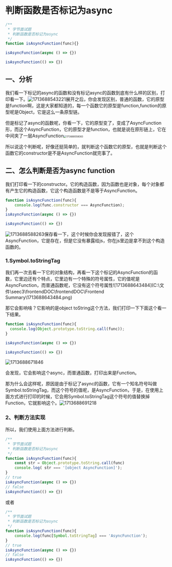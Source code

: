 # 判断函数是否标记为async

```js
/**
 * 字节面试题
 * 判断函数是否标记为async
 */
function isAsyncFunction(func){}

isAsyncFunction(async () => {})

isAsyncFunction(() => {})
```

## 一、分析

我们看一下标记的async的函数和没有标记async的函数到底有什么样的区别，打印看一下。![1713688543221](C:\Users\Administrator\AppData\Roaming\Typora\typora-user-images\1713688543221.png)展开之后，你会发现区别，普通的函数，它的原型是function啊，这是大家都知道的，每一个函数它的原型是function,function的原型呢是Object，它是这么一条原型链。

但是标记了async的函数呢，你看一下，它的原型变了，变成了AsyncFunction形，而这个AsyncFunction，它的原型才是function，也就是说在原形链上，它在中间夹了一层AsyncFunction<img src="C:\Users\Administrator\AppData\Roaming\Typora\typora-user-images\1713688558083.png" alt="1713688558083" style="zoom:50%;" />

所以说这个判断呢，好像还挺简单的，就判断这个函数它的原型，也就是判断这个函数它的constructor是不是AsyncFunction就完事了。

## 二、怎么判断是否为async function

我们打印看一下的constructor。它的构造函数，因为函数也是对象，每个对象都有产生它的构造函数，它这个构造函数是不是等于AsyncFunction。

```js
function isAsyncFunction(func){
    console.log(func.constructor === AsyncFunction);
}
isAsyncFunction(async () => {})

isAsyncFunction(() => {})
```

![1713688588263](C:\Users\Administrator\AppData\Roaming\Typora\typora-user-images\1713688588263.png)保存看一下，这个时候你会发现报错了，这个AsyncFunction，它是存在，但是它没有暴露给js，你在js里边是拿不到这个构造函数的。

### 1.Symbol.toStringTag

我们再一次去看一下它的对象结构，再看一下这个标记的AsyncFunction的函数，它里边还有个特点，它里边有一个特殊的符号属性，它的值呢是AsyncFunction，而普通函数呢，它没有这个符号属性![1713688643484](C:\文件\seec3\frontendDOC\frontendDOC\Frontend Summary\1713688643484.png)

那它会影响啥？它影响的是object toString这个方法，我们打印一下下面这个看一下结果。

```js
function isAsyncFunction(func){
  console.log(Object.prototype.toString.call(func));
}

isAsyncFunction(async () => {})

isAsyncFunction(() => {})
```

![1713688671846](C:\Users\Administrator\AppData\Roaming\Typora\typora-user-images\1713688671846.png)

会发现，它会影响这个async，而普通函数，打印出来是Function。

那为什么会这样呢，原因是由于标记了async的函数，它有一个知名符号叫做Symbol.toStringTag，而这个符号的值呢，是AsyncFunction，于是，在使用上面方式进行打印的时候，它会用Symbol.toStringTag这个符号的值替换掉Function，它就影响这个。![1713688691218](C:\Users\Administrator\AppData\Roaming\Typora\typora-user-images\1713688691218.png)

### 2、判断方法实现

所以，我们使用上面方法进行判断。

```js
/**
 * 字节面试题
 * 判断函数是否标记为async
 */
function isAsyncFunction(func){
    const str = Object.prototype.toString.call(func)
    console.log( str === '[object AsyncFunction]');
}
// true
isAsyncFunction(async () => {})
// false
isAsyncFunction(() => {})
```

或者

```js
/**
 * 字节面试题
 * 判断函数是否标记为async
 */
function isAsyncFunction(func){
    console.log(func[Symbol.toStringTag] === 'AsyncFunction');
}
// true
isAsyncFunction(async () => {})
// false
isAsyncFunction(() => {})
```